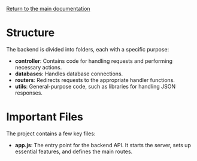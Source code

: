 [Return to the main documentation](../../README.md)

# Structure
The backend is divided into folders, each with a specific purpose:

- **controller**: Contains code for handling requests and performing necessary actions.
- **databases**: Handles database connections.
- **routers**: Redirects requests to the appropriate handler functions.
- **utils**: General-purpose code, such as libraries for handling JSON responses.

# Important Files
The project contains a few key files:

- **app.js**: The entry point for the backend API. It starts the server, sets up essential features, and defines the main routes.

